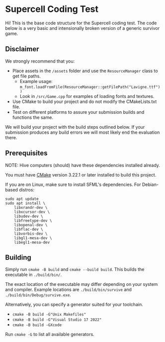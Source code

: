 # Supercell Coding Test
Hi! This is the base code structure for the Supercell coding test.
The code below is a very basic and intensionally broken version of a generic survivor game.

## Disclaimer

We strongly recommend that you:
- Place assets in the `/assets` folder and use the `ResourceManager` class to get file paths.
    - Example usage: `m_font.loadFromFile(ResourceManager::getFilePath("Lavigne.ttf"))`
    - Look in `/src/Game.cpp` for examples of loading fonts and textures.
- Use CMake to build your project and do not modify the CMakeLists.txt file.
- Test on different platforms to assure your submission builds and functions the same.

We will build your project with the build steps outlined below. If your submission produces any build errors we will most likely end the evaluation there.

## Prerequisites

NOTE: Hive computers (should) have these dependencies installed already.

You must have [CMake](https://cmake.org/) version 3.22.1 or later installed to build this project.

If you are on Linux, make sure to install SFML's dependencies. For Debian-based distros:
```
sudo apt update
sudo apt install \
    libxrandr-dev \
    libxcursor-dev \
    libudev-dev \
    libfreetype-dev \
    libopenal-dev \
    libflac-dev \
    libvorbis-dev \
    libgl1-mesa-dev \
    libegl1-mesa-dev
```

## Building

Simply run `cmake -B build` and `cmake --build build`. This builds the executable in `./build/bin/`.

The exact location of the executable may differ depending on your system and compiler. Example locations are `./build/bin/survive` and `./build/bin/Debug/survive.exe`.

Alternatively, you can specify a generator suited for your toolchain.
- `cmake -B build -G"Unix Makefiles"`
- `cmake -B build -G"Visual Studio 17 2022"`
- `cmake -B build -GXcode`

Run `cmake -G` to list all available generators.
